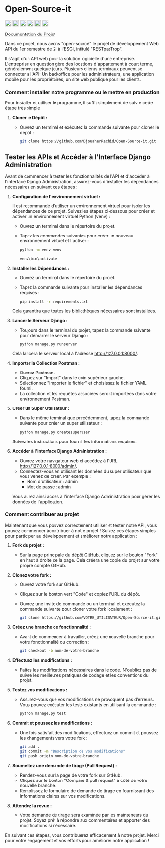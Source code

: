 # Open-Source-it
<img src="https://img.shields.io/github/last-commit/DjouaherRachid/Open-Source-it?style=flat-square&color=purple&labelColor=white" height="20">
<img src="https://img.shields.io/badge/version%20%3A%201.0.0-blue" height="20">
<img src="https://img.shields.io/badge/Built%20with-Python-blue" height="20">
<img src="https://img.shields.io/badge/DJANGO-REST-ff1709?style=for-the-badge&logo=django&logoColor=white&color=ff1709&labelColor=gray" height="20">
<img src="https://img.shields.io/badge/Windows-0078D6?style=for-the-badge&logo=windows&logoColor=white" height="20">
<img src="https://img.shields.io/badge/CI-Passing-brightgreen" height="20">

[Documentation du Projet](https://votreutilisateur.github.io/votrerepo/)

Dans ce projet, nous avons "open-sourcé" le projet de développement Web API du 1er semestre de 2I à l'ESGI, intitulé "RESTpasTrop".

Il s'agit d'un API web pour la solution logicielle d'une entreprise.
L'entreprise en question gère des locations d'appartement à court terme, généralement quelque jours.
Plusieurs clients terminaux peuvent se connecter à l'API: Un backoffice pour les administrateurs, une application mobile pour les propriétaires, un site web publique pour les clients.

### Comment installer notre programme ou le mettre en production

Pour installer et utiliser le programme, il suffit simplement de suivre cette étape très simple

1. **Cloner le Dépôt :**
   - Ouvrez un terminal et exécutez la commande suivante pour cloner le dépôt :

     ```bash
     git clone https://github.com/DjouaherRachid/Open-Source-it.git
     ```

## Tester les APIs et Accéder à l'Interface Django Administration

Avant de commencer à tester les fonctionnalités de l'API et d'accéder à l'interface Django Administration, assurez-vous d'installer les dépendances nécessaires en suivant ces étapes :

1. **Configuration de l'environnement virtuel :**

   Il est recommandé d'utiliser un environnement virtuel pour isoler les dépendances de ce projet. Suivez les étapes ci-dessous pour créer et activer un environnement virtuel Python (venv) :

   - Ouvrez un terminal dans le répertoire du projet.
   - Tapez les commandes suivantes pour créer un nouveau environnement virtuel et l'activer :

     ```bash
     python -m venv venv
     ```

     ```bash
     venv\bin\activate
     ```

2. **Installer les Dépendances :**
   - Ouvrez un terminal dans le répertoire du projet.
   - Tapez la commande suivante pour installer les dépendances requises :

     ```bash
     pip install -r requirements.txt
     ```

   Cela garantira que toutes les bibliothèques nécessaires sont installées.

3. **Lancer le Serveur Django :**
   - Toujours dans le terminal du projet, tapez la commande suivante pour démarrer le serveur Django :

     ```bash
     python manage.py runserver
     ```

   Cela lancera le serveur local à l'adresse http://127.0.0.1:8000/.

4. **Importer la Collection Postman :**
   - Ouvrez Postman.
   - Cliquez sur "Import" dans le coin supérieur gauche.
   - Sélectionnez "Importer le fichier" et choisissez le fichier YAML fourni.
   - La collection et les requêtes associées seront importées dans votre environnement Postman.

5. **Créer un Super Utilisateur :**
   - Dans le même terminal que précédemment, tapez la commande suivante pour créer un super utilisateur :

     ```bash
     python manage.py createsuperuser
     ```

   Suivez les instructions pour fournir les informations requises.

6. **Accéder à l'Interface Django Administration :**
   - Ouvrez votre navigateur web et accédez à l'URL http://127.0.0.1:8000/admin/.
   - Connectez-vous en utilisant les données du super utilisateur que vous venez de créer. Par exemple :
     - Nom d'utilisateur : admin
     - Mot de passe : admin

   Vous aurez ainsi accès à l'interface Django Administration pour gérer les données de l'application.

### Comment contribuer au projet

Maintenant que vous pouvez correctement utiliser et tester notre API, vous pouvez commencer àcontribuer à notre projet ! Suivez ces étapes simples pour participer au développement et améliorer notre application :

1. **Fork du projet :**
   - Sur la page principale du [dépôt GitHub](https://github.com/DjouaherRachid/Open-Source-it), cliquez sur le bouton "Fork" en haut à droite de la page. Cela créera une copie du projet sur votre propre compte GitHub.

2. **Clonez votre fork :**
   - Ouvrez votre fork sur GitHub.
   - Cliquez sur le bouton vert "Code" et copiez l'URL du dépôt.
   - Ouvrez une invite de commande ou un terminal et exécutez la commande suivante pour cloner votre fork localement :

     ```bash
     git clone https://github.com/VOTRE_UTILISATEUR/Open-Source-it.git
     ```

3. **Créez une branche de fonctionnalité :**
   - Avant de commencer à travailler, créez une nouvelle branche pour votre fonctionnalité ou correction :

     ```bash
     git checkout -b nom-de-votre-branche
     ```

4. **Effectuez les modifications :**
   - Faites les modifications nécessaires dans le code. N'oubliez pas de suivre les meilleures pratiques de codage et les conventions du projet.

5. **Testez vos modifications :**
   - Assurez-vous que vos modifications ne provoquent pas d'erreurs. Vous pouvez exécuter les tests existants en utilisant la commande :

     ```bash
     python manage.py test
     ```

6. **Commit et poussez les modifications :**
   - Une fois satisfait des modifications, effectuez un commit et poussez les changements vers votre fork :

     ```bash
     git add .
     git commit -m "Description de vos modifications"
     git push origin nom-de-votre-branche
     ```

7. **Soumettez une demande de tirage (Pull Request) :**
   - Rendez-vous sur la page de votre fork sur GitHub.
   - Cliquez sur le bouton "Compare & pull request" à côté de votre nouvelle branche.
   - Remplissez le formulaire de demande de tirage en fournissant des informations claires sur vos modifications.

8. **Attendez la revue :**
   - Votre demande de tirage sera examinée par les mainteneurs du projet. Soyez prêt à répondre aux commentaires et apporter des modifications si nécessaire.

En suivant ces étapes, vous contribuerez efficacement à notre projet. Merci pour votre engagement et vos efforts pour améliorer notre application !



